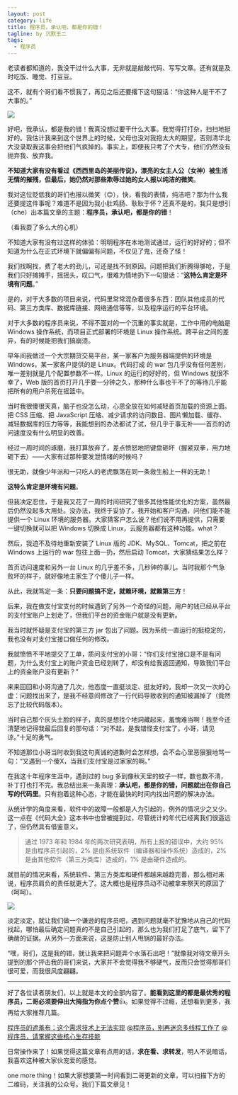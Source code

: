 ```yaml
---
layout: post
category: life
title: 程序员，承认吧，都是你的错！
tagline: by 沉默王二
tags: 
  - 程序员
---
```




老读者都知道的，我没干过什么大事，无非就是敲敲代码、写写文章。还有就是及时吃饭、睡觉、打豆豆。

<!--more-->


这不，就有个哥们看不惯我了，再见之后还要撂下这句狠话：“你这种人是干不了大事的。”

![](http://www.itwanger.com/assets/images/2019/12/programmer-mistake-2.png)


好吧，我承认，都是我的错！我真没想过要干什么大事。我觉得打打杂，扫扫地挺好的。我估计我来到这个世界上的时候，父母也没对我抱太大的期望，否则清华北大没录取我这事会把他们气疯掉的。事实上，即便我只考了个大专，他们仍然没有抛弃我、放弃我。

**不知道大家有没有看过《西西里岛的美丽传说》，漂亮的女主人公（女神）被生活无情的摧残，但最后，她仍然对那些欺辱过她的女人报以纯洁的微笑**。

我对这位贬低我的哥们也报以微笑（😊），快，看我的表情，纯洁吧？那为什么我还要提这件事呢？难道不是因为我小肚鸡肠、耿耿于怀？还真不是的，我只是想引（che）出本篇文章的主题：**程序员，承认吧，都是你的错**！

（看我耍了多么大的心机）


不知道大家有没有过这样的体验：明明程序在本地测试通过，运行的好好的；但不知道为什么在正式环境下就偏偏有问题，不仅见了鬼，还奇了怪！

我们找啊找，费了老大的劲儿，可还是找不到原因。问题把我们折腾得够呛，于是我们只好摊摊手，摇摇头，叹口气，很难为情地扔下一句狠话：“**这特么肯定是环境有问题**。”

是的，对于大多数的项目来说，代码里常常混杂着很多东西：团队其他成员的代码、第三方类库、数据库链接、网络通信等等，以及程序运行的平台环境。

对于大多数的程序员来说，不得不面对的一个沉重的事实就是，工作中用的电脑是 Windows 操作系统，而项目正式部署的环境是 Linux 操作系统。跨平台之间的差异，有的时候能把我们搞崩溃。

早年间我做过一个大宗期货交易平台，某一家客户为服务器端提供的环境是 Windows，某一家客户提供的是 Linux。代码打成 的 war 包几乎没有任何差别，唯一差别就是几个配置参数不一样。Linux 的运行的好好的，但 Windows 就很不幸了，Web 版的首页打开几乎要一分钟之久，那种什么事也干不了的等待几乎能把所有的用户杀死在摇篮中。

当时我很傻很天真，脑子也没怎么动，心思全放在如何减轻首页加载的资源上面。把 CSS 压缩、把 JavaScript 压缩、减少请求的访问数目、图片懒加载、缓存、减轻数据库的压力等等，我能想到的办法都试了试，但几乎于事无补——首页的访问速度没有什么明显的改善。

经过一周时间的琢磨，我打算放弃了，差点愤怒地把键盘砸坏（握紧双拳，用力地砸下去）——大家有过那种要发泄情绪的时候吗？

很无助，就像少年派和一只吃人的老虎飘荡在同一条救生船上一样的无助！

**这特么肯定是环境有问题**。

但我决定忍住，于是我又花了一周的时间研究了很多其他性能优化的方案，虽然最后仍然没起多大用处。没办法，我终于妥协了。我开始和客户沟通，问他们能不能提供一个 Linux 环境的服务器。大家猜客户怎么说？他们说不用再提供，只需要一键切换就可以把 Windows 切换成 Linux，云服务器都有这种功能。what？

然后，我迫不及待地重新安装了 Linux 版的 JDK、MySQL、Tomcat，把之前在 Windows 上运行的 war 包往上面一扔，然后启动 Tomcat，大家猜结果怎么样？

首页访问速度和另外一台 Linux 的几乎差不多，几秒钟的事儿。当时我那个气急败坏的样子，就好像地主家生了个傻儿子一样。

从此，我就笃定一条：**只要问题搞不定，就赖环境，就赖第三方**！

后来，我在做支付宝支付的时候遇到了另外一个奇怪的问题，用户的钱已经从平台的支付宝账户上划走了，但我们平台的资金账户就是没有更新。

我当时就怀疑是支付宝的第三方 jar 包出了问题。因为系统一直运行的挺稳定的，我也没有对支付宝接口做任何的修改。

我就愤愤不平地提交了工单，质问支付宝的小哥：“你们支付宝接口是不是有问题，为什么支付宝上的账户资金已经划转了，却没有给我返回通知，导致我们平台上的资金账户没有更新？”

来来回回和小哥沟通了几次，他态度一直挺淡定、挺友好的，我却一次又一次的心虚：问题找出来了，是我不经意间修改了一行代码导致收到的通知被漏掉了（竟然忘了比较代码版本）。

当时自己那个灰头土脸的样子，真的是想找个地洞藏起来，羞愧难当啊！我至今还清楚地记得我最后回复的那句话：“对不起，是我错怪支付宝了。小哥，请见谅。”十足的勇气。

不知道那位小哥当时收到我这句真诚的道歉时会怎样想，会不会心里恶狠狠地骂一句：“又遇到一个傻X，当我们支付宝是过家家的啊。”

在我这十年程序生涯中，遇到过的 bug 多到像秋天里的蚊子一样，数也数不清，补丁打也打不完。我总结出来一条真理：**承认吧，都是你的错，问题就出在你自己写的代码里**。只有抱着这种心态，才能在最快的时间内找出问题的解决办法。

从统计学的角度来看，软件中的故障一般都是人为引起的，例外的情况少之又少。这一点在《代码大全》这本书中也曾被提到过，尽管统计的年代已经离我们很遥远了，但仍然具有借鉴意义。

>通过 1973 年和 1984 年的两次研究表明，所有上报的错误中，大约 95% 是由程序员引起的，2% 是由系统软件（编译器和操作系统）造成的，2% 是由其他软件（第三方类库）造成的，1% 是由硬件造成的。

就目前的情况来看，系统软件、第三方类库和硬件都越来越趋完善，那么相对来说，程序员肩负的责任就更大了。这大概也是程序员动不动被拿来祭天的原因了（呵呵）。

![](http://www.itwanger.com/assets/images/2019/12/programmer-mistake-3.png)

淡定淡定，就让我们做一个谦逊的程序员吧，遇到问题就毫不犹豫地从自己的代码找起，哪怕最后确定问题真的不是自己引起的，那么也为我们打足了底气，留下了确凿的证据。从另外一方面来说，这是防止别人甩锅的最好办法。

“嘿，哥们，这是我的错，就让我来把问题弄个水落石出吧！”就像我对待文章开头提到的那个抨击我的哥们来说，大家并不会觉得我不够硬气，反而只会觉得那哥们很可爱，而我很风度翩翩。

-------

好了各位读者朋友们，以上就是本文的全部内容了。**能看到这里的都是最优秀的程序员，二哥必须要伸出大拇指为你点个赞**👍。如果觉得不过瘾，还想看到更多，我再给大家推荐几篇。

[程序员的遮羞布：这个需求技术上无法实现](https://mp.weixin.qq.com/s/vGc273Mk13OX6uPGqFmClA)
[@程序员，别再迷恋多线程工作了](https://mp.weixin.qq.com/s/5BxReAzjZVqPR6ja58X9gQ)
[@程序员，请掌握这些核心生存技能](https://mp.weixin.qq.com/s/LJtNmmu9u1cLDeInK9Vp9w)

日常操作来了！如果觉得这篇文章有点用的话，**求在看、求转发**，明人不说暗话，我喜欢这种被大家伙宠爱的感觉。

one more thing！如果大家想要第一时间看到二哥更新的文章，可以扫描下方的二维码，关注我的公众号。我们下篇文章见！
















